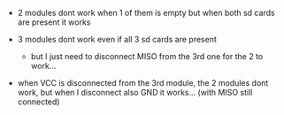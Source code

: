 - 2 modules dont work when 1 of them is empty but when both sd cards are present it works
- 3 modules dont work even if all 3 sd cards are present
  - but I just need to disconnect MISO from the 3rd one for the 2 to work...

- when VCC is disconnected from the 3rd module, the 2 modules dont work,
  but when I disconnect also GND it works... (with MISO still connected)
